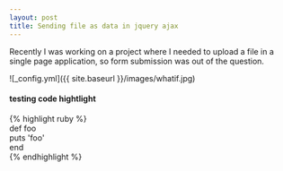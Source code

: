 ```yaml
---
layout: post
title: Sending file as data in jquery ajax
---
```


Recently I was working on a project where I needed to upload a file in a single page application, so form submission was out of the question.

![_config.yml]({{ site.baseurl }}/images/whatif.jpg)


#### testing code hightlight
{% highlight ruby %}  
def foo  
  puts 'foo'  
end  
{% endhighlight %}